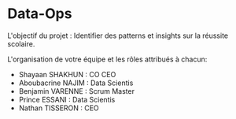 # Data-Ops
L'objectif du projet :
Identifier des patterns et insights sur la réussite scolaire.

L'organisation de votre équipe et les rôles attribués à chacun:

- Shayaan SHAKHUN : CO CEO
- Aboubacrine NAJIM : Data Scientis
- Benjamin VARENNE : Scrum Master
- Prince ESSANI : Data Scientis
- Nathan TISSERON : CEO




